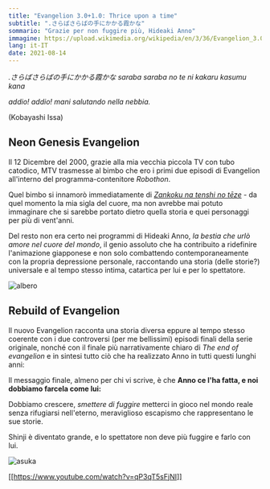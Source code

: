 ```yaml
---
title: "Evangelion 3.0+1.0: Thrice upon a time"
subtitle: ".さらばさらばの手にかかる霞かな"
sommario: "Grazie per non fuggire più, Hideaki Anno"
immagine: https://upload.wikimedia.org/wikipedia/en/3/36/Evangelion_3.0%2B1.0_Poster.png
lang: it-IT
date: 2021-08-14
---
```


_.さらばさらばの手にかかる霞かな_
_saraba saraba no te ni kakaru kasumu kana_

_addio! addio!_
_mani salutando_
_nella nebbia._

(Kobayashi Issa)

## Neon Genesis Evangelion

Il 12 Dicembre del 2000, grazie alla mia vecchia piccola TV con tubo catodico, MTV trasmesse al bimbo che ero i primi due episodi di Evangelion all'interno del programma-contenitore _Robothon_.

Quel bimbo si innamorò immediatamente di [_Zankoku na tenshi no tēze_](https://www.youtube.com/watch?v=nU21rCWkuJw) - da quel momento la mia sigla del cuore, ma non avrebbe mai potuto immaginare che si sarebbe portato dietro quella storia e quei personaggi per più di vent'anni. 

Del resto non era certo nei programmi di Hideaki Anno, _la bestia che urlò amore nel cuore del mondo_, il genio assoluto che ha contribuito a ridefinire l'animazione giapponese e non solo combattendo contemporaneamente con la propria depressione personale, raccontando una storia (delle storie?) universale e al tempo stesso intima, catartica per lui e per lo spettatore.

![albero](https://upload.wikimedia.org/wikipedia/commons/e/e2/Tree_of_Life_Fludd.jpg)

## Rebuild of Evangelion

Il nuovo Evangelion racconta una storia diversa eppure al tempo stesso coerente con i due controversi (per me bellissimi) episodi finali della serie originale, nonché con il finale più narrativamente chiaro di _The end of evangelion_ e in sintesi tutto ciò che ha realizzato Anno in tutti questi lunghi anni: 

Il messaggio finale, almeno per chi vi scrive, è che **Anno ce l'ha fatta, e noi dobbiamo farcela come lui:**

Dobbiamo crescere, _smettere di fuggire_ metterci in gioco nel mondo reale senza rifugiarsi nell'eterno, meraviglioso escapismo che rappresentano le sue storie.

Shinji è diventato grande, e lo spettatore non deve più fuggire e farlo con lui.


![asuka](https://images-na.ssl-images-amazon.com/images/I/51WPYEVGMRL.jpg)

[[https://www.youtube.com/watch?v=qP3qT5sFjNI]]